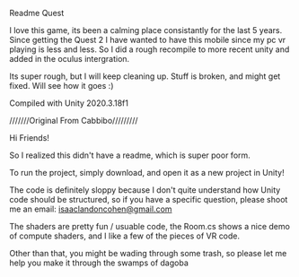 Readme Quest

I love this game, its been a calming place consistantly for the last 5 years. Since getting the Quest 2 I have 
wanted to have this mobile since my pc vr playing is less and less. So I did a rough recompile to more recent unity 
and added in the oculus intergration. 

Its super rough, but I will keep cleaning up. Stuff is broken, and might get fixed. Will see how it goes :) 

Compiled with Unity 2020.3.18f1


///////Original From Cabbibo/////////

Hi Friends!

So I realized this didn't have a readme, which is super poor form.

To run the project, simply download, and open it as a new project in Unity!

The code is definitely sloppy because I don't quite understand how 
Unity code should be structured, so if you have a specific question, 
please shoot me an email: isaaclandoncohen@gmail.com

The shaders are pretty fun / usuable code, the Room.cs shows a nice 
demo of compute shaders, and I like a few of the pieces of VR code.

Other than that, you might be wading through some trash, so please
let me help you make it through the swamps of dagoba
